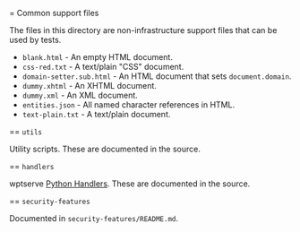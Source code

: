 = Common support files

The files in this directory are non-infrastructure support files that can be used by tests.

* `blank.html` - An empty HTML document.
* `css-red.txt` - A text/plain "CSS" document.
* `domain-setter.sub.html` - An HTML document that sets `document.domain`.
* `dummy.xhtml` - An XHTML document.
* `dummy.xml` - An XML document.
* `entities.json` - All named character references in HTML.
* `text-plain.txt` - A text/plain document.

== `utils`

Utility scripts. These are documented in the source.

== `handlers`

wptserve [Python Handlers](https://web-platform-tests.org/writing-tests/python-handlers/).
These are documented in the source.

== `security-features`

Documented in `security-features/README.md`.
